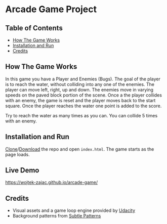 # Arcade Game Project

## Table of Contents

* [How The Game Works](#howthegameworks)
* [Installation and Run](#installationandrun)
* [Credits](#credits)


## How The Game Works

In this game you have a Player and Enemies (Bugs). The goal of the player is to reach the water, without colliding into any one of the enemies. The player can move left, right, up and down. The enemies move in varying speeds on the paved block portion of the scene. Once a the player collides with an enemy, the game is reset and the player moves back to the start square. Once the player reaches the water one point is added to the score.

Try to reach the water as many times as you can. You can collide 5 times with an enemy.


## Installation and Run

[Clone](https://github.com/wojtek-zajac/arcade-game)/[Download](https://github.com/wojtek-zajac/arcade-game) the repo and open `index.html`. The game starts as the page loads.


## Live Demo

https://wojtek-zajac.github.io/arcade-game/

## Credits

* Visual assets and a game loop engine provided by [Udacity](https://eu.udacity.com/)
* Background patterns from [Subtle Patterns](https://www.toptal.com/designers/subtlepatterns/)
